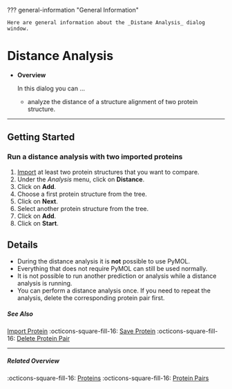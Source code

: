??? general-information "General Information"
    
    Here are general information about the _Distane Analysis_ dialog window.

# Distance Analysis
<div class="grid cards" markdown>

-   __Overview__

     In this dialog you can ...

    - analyze the distance of a structure alignment of two protein structure.

</div>

---
## Getting Started
### Run a distance analysis with two imported proteins
1. [Import](../proteins/protein_import.md) at least two protein structures that you want to compare.
2. Under the _Analysis_ menu, click on **Distance**.
3. Click on **Add**.
4. Choose a first protein structure from the tree.
5. Click on **Next**.
6. Select another protein structure from the tree.
7. Click on **Add**.
8. Click on **Start**.

## Details
- During the distance analysis it is **not** possible to use PyMOL.
- Everything that does not require PyMOL can still be used normally.
- It is not possible to run another prediction or analysis while a distance analysis is running.
- You can perform a distance analysis once. If you need to repeat the analysis, delete the corresponding protein pair first.

##### See Also
[Import Protein](protein_import.md) :octicons-square-fill-16: [Save Protein](protein_save.md) :octicons-square-fill-16: [Delete Protein Pair](../protein_pairs/protein_pair_delete.md)

---

##### Related Overview
:octicons-square-fill-16: [Proteins](../proteins/index.md) :octicons-square-fill-16: [Protein Pairs](../protein_pairs/index.md)